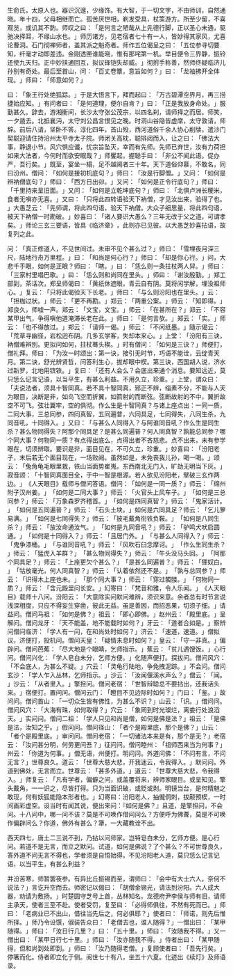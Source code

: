 生俞氏，太原人也。器识沉邃，少缘饰。有大智，于一切文字，不由师训，自然通晓。年十四，父母相继而亡。孤苦厌世相，剃发受具，杖策游方。所至少留，不喜观览，或讥其不韵。师叹之曰：​「是何言之陋哉从上先德行脚，正以圣心未通，驱驰决择耳，不缘山水也。​」师历诸方，见老宿者七十有一人，皆妙得其家风，尤喜论曹洞。石门彻禅师者，盖其派之魁奇者。师作五位偈呈之曰：​「五位参寻切要知，纤毫才动即差违。金刚透匣谁能晓，惟有那咤第一机。举目便令三界静，振铃还使九天归。正中妙挟通回互，拟议锋铠失却威。​」彻拊手称善，然师终疑临济儿孙别有奇处。最后至首山，问：​「百丈卷簟，意旨如何？​」曰：​「龙袖拂开全体现。​」师曰：​「师意如何？​」

曰：​「象王行处绝狐踪。​」于是大悟言下，拜而起曰：​「万古碧潭空界月，再三捞捷始应知。​」有问者曰：​「是何道理，便尔自肯？​」曰：​「正是我放身命处。​」服勤甚久。辞去，游湘衡间，长沙太守张公茂宗，以四名刹，请师择之而居。师笑，一夕遁去。北抵襄沔，太守刘公昌言恨见之晚。时洞山谷隐皆虚席，太守敦请，师辞。前后八请，坚卧不答。淳化四年，首山殁，西河道俗千余人协心削牍，遣沙门契聪迎请住持汾州太平寺太子院。师闭关高枕，聪排闼而入，让之曰：​「佛法大事，静退小节。风穴惧应谶，忧宗旨坠灭，幸而有先师。先师已弃世，汝有力荷担如来大法者，今何时而欲安眠哉？​」师矍起，握聪手曰：​「非公不闻此语。促办严，吾行矣。​」既至，宴坐一榻，足不越阃者三十年。天下道俗仰慕，不敢名，同曰汾州。僧问：​「如何是接初机底句？​」师曰：​「汝是行脚僧。​」又问：​「如何是辨衲僧底句？​」师曰：​「西方日出卯。​」又问：​「如何是正令行底句？​」师曰：​「千里持来呈旧面。​」又问：​「如何是立乾坤底句？​」师曰：​「北俱卢洲长粳米，食者无嗔亦无喜。​」又曰：​「只将此四转语验天下衲僧，才见汝出来，验得了也。​」大愚芝云：​「先师谓，将此四句语，验天下衲僧。大众子细思量，将此四句语，被天下衲僧一时勘破。​」妙喜曰：​「诸人要识大愚么？三年无改于父之道，可谓孝矣。​」师论三玄三要语，皆具《临济章》​，此则亦已见彼。以大愚芝妙喜拈语，故复列之此。

问：​「真正修道人，不见世间过。未审不见个甚么过？​」师曰：​「雪埋夜月深三尺，陆地行舟万里程。​」曰：​「和尚是何心行？​」师曰：​「却是你心行。​」问，大悲千手眼，如何是正眼？师曰：​「瞎。​」曰：​「恁么则一条拄杖两人舁。​」师曰：​「三家村里唱巴歌。​」曰：​「恁么则和尚同在里头。​」师曰：​「谢汝殷勤。​」郑工部到，茶话次，郑呈师偈曰：​「黄纸休遮眼，青云自有阴。莫将闲学解，埋没祖师心。​」复云：​「只将此偈验天下长老。​」师曰：​「与么则汾阳也在里头。​」云：​「担枷过状。​」师云：​「更不再勘。​」郑云：​「两重公案。​」师云：​「知即得。​」郑良久，师嘘一声。郑云：​「文宝，文宝。​」师云：​「在甚所在？​」郑云：​「不容某甲出气，争得嗔他道淹滞长老在此。​」师曰：​「是何言欤。​」郑云：​「实。​」师云：​「也不得放过。​」郑云：​「请师一偈。​」师云：​「不闲纸墨。​」隨示偈云：​「荒草寻幽径，岩松迥布阴。几多玄学客，失却本来心。​」上堂：​「汾阳有三诀，衲僧难辨別。更拟问如何，拄杖蓦头楔。​」时有僧问：​「如何是三诀？​」师便打，僧礼拜。师曰：​「为汝一时颂出：第一诀，接引无时节，巧语不能诠，云绽青天月。第二诀，舒光辨贤哲，问答利生心，拔却眼中楔。第三诀，西国胡人说，济水过新罗，北地用镔铁。​」复曰：​「还有人会么？会底出来通个消息。要知远近，莫只恁么记言记语，以当平生，有甚么利益。不用久立，珍重。​」上堂，谓众曰：​「夫说法者，须具十智同真。若不具十智同真，邪正不辨，缁素不分，不能与人天为眼目，决断是非，如鸟飞空而折翼，如箭射的而断弦。弦断故射的不中，翼折故空不可飞。弦壮翼牢，空的俱彻。作么生是十智同真？与诸上座点出：一同一质，二同大事，三总同参，四同真智，五同遍普，六同具足，七同得失，八同生杀，九同音吼，十同得入。​」又曰：​「与甚么人同得入？与阿谁同音吼？作么生是同生杀？甚么物同得失？阿那个同具足？是甚么同遍普？何人同真智？孰能总同参？哪个同大事？何物同一质？有点得出底么，点得出者不吝慈悲。点不出来，未有参学眼在，切须辨取。要识是非，面目见在，不可久立，珍重。​」妙喜曰：​「汾阳老子，末后若无个面目现在，一场败阙。虽然如是，未免丧我儿孙，喝一喝。​」颂云：​「兔角龟毛眼里栽，铁山当面势崔嵬。东西南北无门入，旷劫无明当下灰。​」寂音颂：​「十智同真面目全，于中一智是根源。若人欲见汾阳老，擘破三玄作两边。​」​《人天眼目》载师与僧问答语。僧问：​「如何是一同一质？​」师云：​「绵州附子汉州姜。​」​「如何是二同大事？​」师云：​「火官头上风车子。​」​「如何是三总同参？​」师云：​「万象森罗齐稽首。​」​「如何是四同真智？​」师云：​「鬼家活计。​」​「如何是五同遍普？​」师云：​「石头土块。​」如何是六同具足？师云：​「乞儿箩易满。​」​「如何是七同得失？​」师云：​「披毛戴角衔铁负鞍。​」​「如何是八同生杀？​」师云：​「放汝命通汝气。​」​「如何是九同音吼？​」师云：​「驴鸣犬吠启圆通。​」​「如何是十同得入？​」师云：​「且居门外。​」​「与甚么人同得入？​」师云：​「鬼争漆桶。​」​「与谁同音吼？​」师云：​「风吹石臼念摩诃。​」​「作么生同生杀？​」师云：​「猛虎入羊群？​」​「甚么物同得失？​」师云：​「牛头没马头回。​」​「阿那个同具足？​」师云：​「上座更欠个甚么？​」​「是甚么同遍普？​」师云：​「狸奴白。​」​「牯放毫光，何人同真智？​」师云：​「认着依然还不是。​」​「孰与总同参？​」师云：​「识得木上座也未。​」​「那个同大事？​」师云：​「穿过髑髅。​」​「何物同一质？​」师云：​「含元殿里问长安。​」幻寄曰：​「梵音和雅，令人乐闻。​」​《人天眼目》载师十八问。汾阳云：​「大意除实问默问难辨，须识来意。余者总有时节言说浅深相度，只应不得妄生穿凿，彼此无益。虽是善因，而招恶果，切须子细。​」请益问。僧问马祖：​「如何是佛？​」祖云：​「即心即佛。​」赵州云：​「殿里底。​」呈解问。僧问龙牙：​「天不能盖，地不能载时如何？​」牙云：​「道者合如是。​」察辨问僧问临济：​「学人有一问，在和尚处时如何？​」济云：​「速道，速道。​」僧拟议，济便打，投机问。僧问天皇：​「疑情未息时如何？​」皇云：​「守一非真。​」偏辟问。僧问芭蕉：​「尽大地是个眼睛，乞师指示。​」蕉云：​「贫儿遇馊饭。​」心行问。僧问兴化：​「学人皂白未分，乞师方便。​」化随声便打。探拔问。僧问风穴：​「不会底人，为甚么不疑。​」穴云：​「灵龟行陆地，争免拽泥踪。​」不会问。僧问玄沙：​「学人乍入丛林，乞师指示。​」沙云：​「汝闻偃溪水声么？​」僧云：​「闻。​」沙云：​「从者里入。​」擎担问。僧问老宿：​「世智辩聪总不要拈出，还我话头来。​」宿便打。置问问。僧问云门：​「瞪目不见边际时如何？​」门曰：​「鉴。​」故问问。僧问首山：​「一切众生皆有佛性，为甚么不识？​」山云：​「识。​」借问问。僧问风穴：​「大海有珠，如何取得？​」穴云：​「象罔到时光璨烂，离娄行处浪滔天。​」实问问。僧问二祖：​「学人只见和尚是僧，如何是佛是法？​」祖云：​「是佛是法，汝知之乎。​」假问问。僧问径山：​「者个是殿里底，那个是佛？​」山云：​「者个是殿里底。​」审问问。僧问老宿：​「一切诸法本来是有，那个是无？​」老宿云：​「汝问甚分明，何劳更问吾？​」征问问。僧问睦州：​「祖师西来当为何事？​」州云：​「你道为何事。​」僧无语，州便打。明问问。外道问佛：​「不问有言，不问无言？​」世尊良久。道云：​「世尊大慈大悲，开我迷云，令我得入。​」默问问。外道到佛处，无言而立。世尊云：​「甚多外道。​」道云：​「世尊大慈大悲，令我得入。​」师复云：​「凡有学者，偏僻之问，或盖覆将来，辨师家眼目。或呈知见。擎头戴角，一一识之，尽皆打得。只为当面识破，或贬或剥。明镜当台，是何精魅之敢现，何有妖狐能隐本形者也。​」幻寄曰：汾阳老人，抽儱侗刺，拔颟预楔，一时间画彩虚空。设当时有闻其说，便出来问：『如何是佛？』且道，是擎担问，不会问。十八问中，哪一问不该？莫是不可唤作借问问么？方便呼为佛聻，莫是不可唤作偏辟问么？你道，佛外有甚么？犟，一大藏教诠不出。

西天四七，唐土二三说不到，乃拈以问师家。岂特皂白未分，乞师方便。是心行问。若道不是无言，而立之默问。试道，如何是佛说？了个甚么？不可世尊良久，答外道不问无言不得也，学者须是自悟始得。不见汾阳老人道，莫只恁么记言记语，以当平生，有甚么利益？

并汾苦寒，师暂罢夜参。有异比丘振锡而至，谓师曰：​「会中有大士六人，奈何不说法？​」言讫升空而去。师密记以偈曰：​「胡僧金锡光，请法到汾阳。六人成大器，劝请为敷扬。​」时楚圆守芝号上首，丛林知名。龙德府尹李侯与师有旧，请师主承天，使者三至不赴。使者受罚，复至曰：​「必得师俱往，不然有死而已。​」师曰：​「老病业已不出山，借往当先后之，何必俱耶？​」使者曰：​「师诺，则先后惟所择。​」师乃令设馔，俶装告众曰：​「老僧去也，谁人随得？​」一僧出曰：​「某甲随得。​」师曰：​「汝日行几里？​」曰：​「五十里。​」师曰：​「汝随我不得。​」又一僧出曰：​「某甲日行七十里。​」师曰：​「汝亦随我不得。​」侍者出曰：​「某甲随得，但和尚到处即到。​」师曰：​「汝乃随得老僧。​」复顾使者曰：​「吾先行矣。​」停箸而化。侍者即立化于侧。阅世七十有八，坐五十六夏。化迹出《续灯》及师语录。